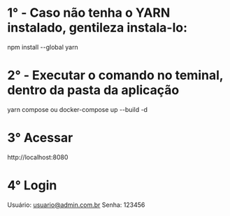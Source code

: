 # 1° - Caso não tenha o YARN instalado, gentileza instala-lo:

npm install --global yarn

# 2° - Executar o comando no teminal, dentro da pasta da aplicação

yarn compose ou docker-compose up --build -d

# 3° Acessar

http://localhost:8080

# 4° Login

Usuário: usuario@admin.com.br
Senha: 123456
